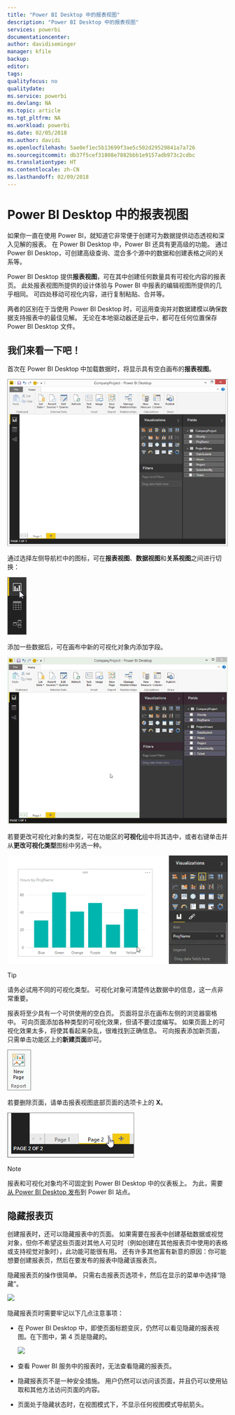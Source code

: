 ```yaml
---
title: "Power BI Desktop 中的报表视图"
description: "Power BI Desktop 中的报表视图"
services: powerbi
documentationcenter: 
author: davidiseminger
manager: kfile
backup: 
editor: 
tags: 
qualityfocus: no
qualitydate: 
ms.service: powerbi
ms.devlang: NA
ms.topic: article
ms.tgt_pltfrm: NA
ms.workload: powerbi
ms.date: 02/05/2018
ms.author: davidi
ms.openlocfilehash: 5ae0ef1ec5b13699f3ae5c502d29529841a7a726
ms.sourcegitcommit: db37f5cef31808e7882bbb1e9157adb973c2cdbc
ms.translationtype: HT
ms.contentlocale: zh-CN
ms.lasthandoff: 02/09/2018
---
```

# <a name="report-view-in-power-bi-desktop"></a>Power BI Desktop 中的报表视图
如果你一直在使用 Power BI，就知道它非常便于创建可为数据提供动态透视和深入见解的报表。 在 Power BI Desktop 中，Power BI 还具有更高级的功能。 通过 Power BI Desktop，可创建高级查询、混合多个源中的数据和创建表格之间的关系等。

Power BI Desktop 提供**报表视图**，可在其中创建任何数量具有可视化内容的报表页。 此处报表视图所提供的设计体验与 Power BI 中报表的编辑视图所提供的几乎相同。 可四处移动可视化内容，进行复制粘贴、合并等。

两者的区别在于当使用 Power BI Desktop 时，可运用查询并对数据建模以确保数据支持报表中的最佳见解。 无论在本地驱动器还是云中，都可在任何位置保存 Power BI Desktop 文件。

## <a name="lets-take-a-look"></a>我们来看一下吧！
首次在 Power BI Desktop 中加载数据时，将显示具有空白画布的**报表视图**。

![](media/desktop-report-view/pbi_reportviewinpbidesigner_reportview.png)

通过选择左侧导航栏中的图标，可在**报表视图**、**数据视图**和**关系视图**之间进行切换：

![](media/desktop-report-view/pbi_reportviewinpbidesigner_changeview.png)

添加一些数据后，可在画布中新的可视化对象内添加字段。

![](media/desktop-report-view/pbid_reportview_addvis.gif)

若要更改可视化对象的类型，可在功能区的**可视化**组中将其选中，或者右键单击并从**更改可视化类型**图标中另选一种。

![](media/desktop-report-view/pbid_reportview_changevis.gif)

> [!TIP]
> 请务必试用不同的可视化类型。 可视化对象可清楚传达数据中的信息，这一点非常重要。
> 
> 

报表将至少具有一个可供使用的空白页。 页面将显示在画布左侧的浏览器窗格中。 可向页面添加各种类型的可视化效果，但请不要过度编写。 如果页面上的可视化效果太多，将使其看起来杂乱，很难找到正确信息。 可向报表添加新页面，只需单击功能区上的**新建页面**即可。

![](media/desktop-report-view/pbidesignerreportviewnewpage.png)

若要删除页面，请单击报表视图底部页面的选项卡上的 **X**。

![](media/desktop-report-view/pbi_reportviewinpbidesigner_deletepage.png)

> [!NOTE]
> 报表和可视化对象均不可固定到 Power BI Desktop 中的仪表板上。 为此，需要[从 Power BI Desktop 发布](desktop-upload-desktop-files.md)到 Power BI 站点。

## <a name="hide-report-pages"></a>隐藏报表页

创建报表时，还可以隐藏报表中的页面。 如果需要在报表中创建基础数据或视觉对象，但你不希望这些页面对其他人可见时（例如创建在其他报表页中使用的表格或支持视觉对象时），此功能可能很有用。 还有许多其他富有新意的原因：你可能想要创建报表页，然后在要发布的报表中隐藏该报表页。 

隐藏报表页的操作很简单。 只需右击报表页选项卡，然后在显示的菜单中选择“隐藏”。

![](media/desktop-report-view/report-view_05.png)

隐藏报表页时需要牢记以下几点注意事项：

* 在 Power BI Desktop 中，即使页面标题变灰，仍然可以看见隐藏的报表视图。在下图中，第 4 页是隐藏的。

    ![](media/desktop-report-view/report-view_06.png)

* 查看 Power BI 服务中的报表时，无法查看隐藏的报表页。

* 隐藏报表页不是一种安全措施。 用户仍然可以访问该页面，并且仍可以使用钻取和其他方法访问页面的内容。

* 页面处于隐藏状态时，在视图模式下，不显示任何视图模式导航箭头。

